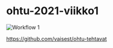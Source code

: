 # ohtu-2021-viikko1

![Workflow 1](https://github.com/vaisest/ohtu-2021-viikko1/workflows/CI/badge.svg)

https://github.com/vaisest/ohtu-tehtavat
